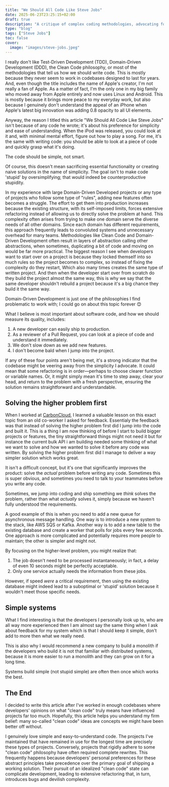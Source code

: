 ```yaml
---
title: "We Should All Code Like Steve Jobs"
date: 2025-06-23T23:25:15+02:00
draft: true
description: "A critique of complex coding methodologies, advocating for Steve Jobs-inspired simplicity in software development to create understandable and maintainable code."
type: "blog"
tags: ["Steve Jobs"]
toc: false
cover:
  image: "images/steve-jobs.jpeg"
---
```

I really don't like Test-Driven Development (TDD), Domain-Driven Development (DDD), the Clean Code philosophy, or most of the methodologies that tell us how we should write code. This is mostly because they never seem to work in codebases designed to last for years. And, even though the title includes the name of Apple's creator, I'm not really a fan of Apple. As a matter of fact, I'm the only one in my big family who moved away from Apple entirely and now uses Linux and Android. This is mostly because it brings more peace to my everyday work, but also because I genuinely don't understand the appeal of an iPhone when Apple's latest big innovation was adding 0.8 opacity to all UI elements.

Anyway, the reason I titled this article "We Should All Code Like Steve Jobs" isn't because of any code he wrote; it's about his preference for simplicity and ease of understanding. When the iPod was released, you could look at it and, with minimal mental effort, figure out how to play a song. For me, it's the same with writing code: you should be able to look at a piece of code and quickly grasp what it's doing.

The code should be simple, not smart.

Of course, this doesn't mean sacrificing essential functionality or creating naive solutions in the name of simplicity. The goal isn't to make code 'stupid' by oversimplifying; that would indeed be counterproductive stupidity.

In my experience with large Domain-Driven Developed projects or any type of projects who follow some type of "rules", adding new features often becomes a struggle. The effort to get them into production increases because the existing structure, with its self-imposed limits, forces extensive refactoring instead of allowing us to directly solve the problem at hand. This complexity often arises from trying to make one domain serve the diverse needs of all other domains. Since each domain has different requirements, this approach frequently leads to convoluted systems and unnecessary overhead for many teams. Methodologies like Clean Code and Domain-Driven Development often result in layers of abstraction calling other abstractions, when sometimes, duplicating a bit of code and moving on would be far more practical. The biggest reason I see when developers want to start over on a project is because they locked themself into so much rules so the project becomes to complex, so instead of fixing the complexity do they restart, Which also many times creates the same type of written project. And then when the developer start over from scratch do they build the project almost the same way, this is why we say that the same developer shouldn't rebuild a project because it's a big chance they build it the same way. 

Domain-Driven Development is just one of the philosophies I find problematic to work with; I could go on about this topic forever 😊

What I believe is most important about software code, and how we should measure its quality, includes:
1. A new developer can easily ship to production.
2. As a reviewer of a Pull Request, you can look at a piece of code and understand it immediately.
3. We don't slow down as we add new features.
4. I don't become bald when I jump into the project.

If any of these four points aren't being met, it's a strong indicator that the codebase might be veering away from the simplicity I advocate. It could mean that some refactoring is in order—perhaps to choose clearer function or variable names. Or, it might simply mean it's time to step away, clear your head, and return to the problem with a fresh perspective, ensuring the solution remains straightforward and understandable.

## Solving the higher problem first
When I worked at [CarbonCloud](https://carboncloud.com/), I learned a valuable lesson on this exact topic from an old co-worker I asked for feedback. Essentialy the feedback was that instead of solving the higher problem first did I jump into the code and built it. This is a thing I am now thinking of before I start to build bigger projects or features, the tiny straightforward things might not need it but for instance the current bulk API i am building needed some thinking of what we want to solve and how we wanted to solve it before any code was written. By solving the higher problem first did I manage to deliver a way simpler solution which works great. 

It isn't a difficult concept, but it's one that significantly improves the product: solve the *actual* problem before writing any code. Sometimes this is super obvious, and sometimes you need to talk to your teammates before you write any code.

Sometimes, we jump into coding and ship something we *think* solves the problem, rather than what *actually* solves it, simply because we haven't fully understood the requirements.

A good example of this is when you need to add a new queue for asynchronous message handling. One way is to introduce a new system to the stack, like AWS SQS or Kafka. Another way is to add a new table to the existing database and create a worker that polls for jobs every few seconds. One approach is more complicated and potentially requires more people to maintain; the other is simpler and might not.

By focusing on the higher-level problem, you might realize that:
1. The job doesn't need to be processed instantaneously; in fact, a delay of even 10 seconds might be perfectly acceptable.
2. Only one service actually needs the information from these jobs.

However, if speed *were* a critical requirement, then using the existing database might indeed lead to a suboptimal or 'stupid' solution because it wouldn't meet those specific needs.

## Simple systems
What I find interesting is that the developers I personally look up to, who are all way more experienced then I am almost say the same thing when I ask about feedback for my system which is that I should keep it simple, don't add to more then what we really need.

This is also why I would recommend a new company to build a monolith if the developers who build it is not that familiar with distributed systems, because it is more easier to run a monolith and they can grow on it for a long time.

Systems build simple (not stupid simple) are often then once which works the best.

## The End

I decided to write this article after I've worked in enough codebases where developers' opinions on what "clean code" truly means have influenced projects far too much. Hopefully, this article helps you understand my firm belief: many so-called "clean code" ideas are concepts we might have been better off without.

I genuinely love simple and easy-to-understand code. The projects I've maintained that have remained in use for the longest time are precisely these types of projects. Conversely, projects that rigidly adhere to some "clean code" philosophy have often required complete rewrites. This frequently happens because developers' personal preferences for these abstract principles take precedence over the primary goal of shipping a working solution. Their pursuit of an idealized "clean code" state can complicate development, leading to extensive refactoring that, in turn, introduces bugs and devilish complexity.
